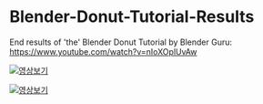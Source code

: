 # Blender-Donut-Tutorial-Results

End results of 'the' Blender Donut Tutorial by Blender Guru: https://www.youtube.com/watch?v=nIoXOplUvAw



[![영상보기](https://img.youtube.com/vi/YdXWCj4ac23BT77a/0.jpg)](https://www.youtube.com/watch?v=YdXWCj4ac23BT77a)






[![영상보기](https://img.youtube.com/vi/bzEsVBucVcs/0.jpg)](https://www.youtube.com/watch?v=bzEsVBucVcs)
